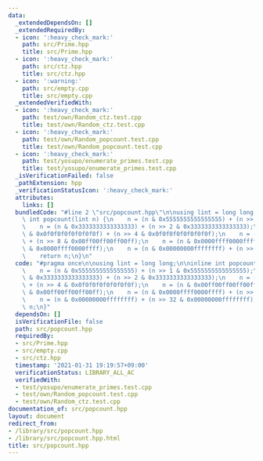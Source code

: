 ```yaml
---
data:
  _extendedDependsOn: []
  _extendedRequiredBy:
  - icon: ':heavy_check_mark:'
    path: src/Prime.hpp
    title: src/Prime.hpp
  - icon: ':heavy_check_mark:'
    path: src/ctz.hpp
    title: src/ctz.hpp
  - icon: ':warning:'
    path: src/empty.cpp
    title: src/empty.cpp
  _extendedVerifiedWith:
  - icon: ':heavy_check_mark:'
    path: test/own/Random_ctz.test.cpp
    title: test/own/Random_ctz.test.cpp
  - icon: ':heavy_check_mark:'
    path: test/own/Random_popcount.test.cpp
    title: test/own/Random_popcount.test.cpp
  - icon: ':heavy_check_mark:'
    path: test/yosupo/enumerate_primes.test.cpp
    title: test/yosupo/enumerate_primes.test.cpp
  _isVerificationFailed: false
  _pathExtension: hpp
  _verificationStatusIcon: ':heavy_check_mark:'
  attributes:
    links: []
  bundledCode: "#line 2 \"src/popcount.hpp\"\n\nusing lint = long long;\n\ninline\
    \ int popcount(lint n) {\n    n = (n & 0x5555555555555555) + (n >> 1 & 0x5555555555555555);\n\
    \    n = (n & 0x3333333333333333) + (n >> 2 & 0x3333333333333333);\n    n = (n\
    \ & 0x0f0f0f0f0f0f0f0f) + (n >> 4 & 0x0f0f0f0f0f0f0f0f);\n    n = (n & 0x00ff00ff00ff00ff)\
    \ + (n >> 8 & 0x00ff00ff00ff00ff);\n    n = (n & 0x0000ffff0000ffff) + (n >> 16\
    \ & 0x0000ffff0000ffff);\n    n = (n & 0x00000000ffffffff) + (n >> 32 & 0x00000000ffffffff);\n\
    \    return n;\n}\n"
  code: "#pragma once\n\nusing lint = long long;\n\ninline int popcount(lint n) {\n\
    \    n = (n & 0x5555555555555555) + (n >> 1 & 0x5555555555555555);\n    n = (n\
    \ & 0x3333333333333333) + (n >> 2 & 0x3333333333333333);\n    n = (n & 0x0f0f0f0f0f0f0f0f)\
    \ + (n >> 4 & 0x0f0f0f0f0f0f0f0f);\n    n = (n & 0x00ff00ff00ff00ff) + (n >> 8\
    \ & 0x00ff00ff00ff00ff);\n    n = (n & 0x0000ffff0000ffff) + (n >> 16 & 0x0000ffff0000ffff);\n\
    \    n = (n & 0x00000000ffffffff) + (n >> 32 & 0x00000000ffffffff);\n    return\
    \ n;\n}"
  dependsOn: []
  isVerificationFile: false
  path: src/popcount.hpp
  requiredBy:
  - src/Prime.hpp
  - src/empty.cpp
  - src/ctz.hpp
  timestamp: '2021-01-31 19:19:57+09:00'
  verificationStatus: LIBRARY_ALL_AC
  verifiedWith:
  - test/yosupo/enumerate_primes.test.cpp
  - test/own/Random_popcount.test.cpp
  - test/own/Random_ctz.test.cpp
documentation_of: src/popcount.hpp
layout: document
redirect_from:
- /library/src/popcount.hpp
- /library/src/popcount.hpp.html
title: src/popcount.hpp
---
```

